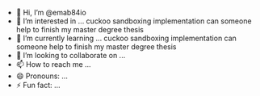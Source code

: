 - 👋 Hi, I’m @emab84io
- 👀 I’m interested in ... cuckoo sandboxing implementation can someone help to finish my master degree thesis
- 🌱 I’m currently learning ... cuckoo sandboxing implementation can someone help to finish my master degree thesis
- 💞️ I’m looking to collaborate on ...
- 📫 How to reach me ...
- 😄 Pronouns: ...
- ⚡ Fun fact: ...

<!---
emab84io/emab84io is a ✨ special ✨ repository because its `README.md` (this file) appears on your GitHub profile.
You can click the Preview link to take a look at your changes.
--->
